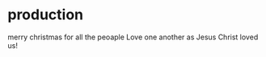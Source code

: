 production
==========
merry christmas for all the peoaple
Love one another as Jesus Christ loved us!
